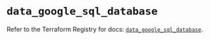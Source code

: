 # `data_google_sql_database`

Refer to the Terraform Registry for docs: [`data_google_sql_database`](https://registry.terraform.io/providers/hashicorp/google/6.14.1/docs/data-sources/sql_database).
